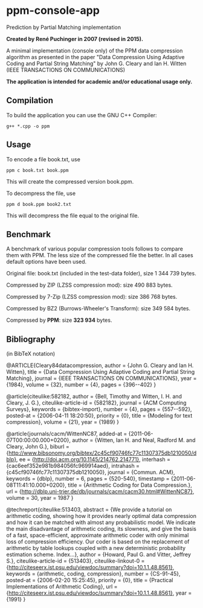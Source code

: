 # ppm-console-app
Prediction by Partial Matching implementation

**Created by René Puchinger in 2007 (revised in 2015).**

A minimal implementation (console only) of the PPM data compression algorithm as presented in the paper
"Data Compression Using Adaptive Coding and Partial String Matching" by John G. Cleary and Ian H. Witten
(IEEE TRANSACTIONS ON COMMUNICATIONS)

**The application is intended for academic and/or educational usage only.**

Compilation
-----------
To build the application you can use the GNU C++ Compiler:
```
g++ *.cpp -o ppm
```

Usage
-----
To encode a file book.txt, use
```
ppm c book.txt book.ppm
```
This will create the compressed version book.ppm.

To decompress the file, use
```
ppm d book.ppm book2.txt
```

This will decompress the file equal to the original file.

Benchmark
---------
A benchmark of various popular compression tools follows to compare them with PPM. The less size of the compressed file the better. In all cases default options have been used.

Original file: book.txt (included in the test-data folder), size 1 344 739 bytes.

Compressed by ZIP (LZSS compression mod): size 490 883 bytes.

Compressed by 7-Zip (LZSS compression mod): size 386 768 bytes.

Compressed by BZ2 (Burrows-Wheeler's Transform): size 349 584 bytes.

Compressed by **PPM**: size **323 934** bytes.

Bibliography
------------
(in BibTeX notation)

@ARTICLE{Cleary84datacompression,
    author = {John G. Cleary and Ian H. Witten},
    title = {Data Compression Using Adaptive Coding and Partial String Matching},
    journal = {IEEE TRANSACTIONS ON COMMUNICATIONS},
    year = {1984},
    volume = {32},
    number = {4},
    pages = {396--402}
}

@article{citeulike:582182,
    author = {Bell, Timothy and Witten, I. H. and Cleary, J. G.},
    citeulike-article-id = {582182},
    journal = {ACM Computing Surveys},
    keywords = {bibtex-import},
    number = {4},
    pages = {557--592},
    posted-at = {2006-04-11 18:20:50},
    priority = {0},
    title = {Modeling for text compression},
    volume = {21},
    year = {1989}
}

@article{journals/cacm/WittenNC87,
  added-at = {2011-06-07T00:00:00.000+0200},
  author = {Witten, Ian H. and Neal, Radford M. and Cleary, John G.},
  biburl = {http://www.bibsonomy.org/bibtex/2c45cf90746fc77c11307375db1210050/dblp},
  ee = {http://doi.acm.org/10.1145/214762.214771},
  interhash = {cac6eef352e981b984056fc969914aed},
  intrahash = {c45cf90746fc77c11307375db1210050},
  journal = {Commun. ACM},
  keywords = {dblp},
  number = 6,
  pages = {520-540},
  timestamp = {2011-06-08T11:41:10.000+0200},
  title = {Arithmetic Coding for Data Compression.},
  url = {http://dblp.uni-trier.de/db/journals/cacm/cacm30.html#WittenNC87},
  volume = 30,
  year = 1987
}

@techreport{citeulike:513403,
    abstract = {We provide a tutorial on arithmetic coding, showing how it provides nearly optimal data compression and how it can be matched with almost any probabilistic model. We indicate the main disadvantage of arithmetic coding, its slowness, and give the basis of a fast, space-efficient, approximate arithmetic coder with only minimal loss of compression efficiency. Our coder is based on the replacement of arithmetic by table lookups coupled with a new deterministic probability estimation scheme. Index...},
    author = {Howard, Paul G. and Vitter, Jeffrey S.},
    citeulike-article-id = {513403},
    citeulike-linkout-0 = {http://citeseerx.ist.psu.edu/viewdoc/summary?doi=10.1.1.48.8561},
    keywords = {arithmetic, coding, compression},
    number = {CS-91-45},
    posted-at = {2006-02-20 15:25:45},
    priority = {0},
    title = {Practical Implementations of Arithmetic Coding},
    url = {http://citeseerx.ist.psu.edu/viewdoc/summary?doi=10.1.1.48.8561},
    year = {1991}
}
